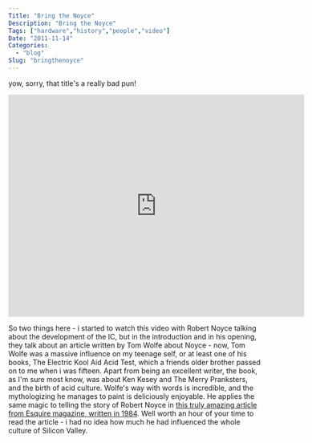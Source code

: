```yaml
---
Title: "Bring the Noyce"
Description: "Bring the Noyce"
Tags: ["hardware","history","people","video"]
Date: "2011-11-14"
Categories:
  - "blog"
Slug: "bringthenoyce"
---
```

<p>yow, sorry, that title's a really bad pun! </p><p><iframe width="590" height="443" src="http://www.youtube.com/embed/AfxUq_QrpyY?fs=1&#038;feature=oembed" frameborder="0" allowfullscreen></iframe></p><p>So two things here - i started to watch this video with Robert Noyce talking about the development of the IC, but in the introduction and in his opening, they talk about an article written by Tom Wolfe about Noyce - now, Tom Wolfe was a massive influence on my teenage self, or at least one of his books, The Electric Kool Aid Acid Test, which a friends older brother passed on to me when i was fifteen. Apart from being an excellent writer, the book, as I'm sure most know, was about Ken Kesey and The Merry Pranksters, and the birth of acid culture. Wolfe's way with words is incredible, and the mythologizing he manages to paint is deliciously enjoyable. He applies the same magic to telling the story of Robert Noyce in <a href="http://www.stanford.edu/class/e140/e140a/content/noyce.html" title="Wolfe on Noyce" target="_blank">this truly amazing article from Esquire magazine, written in 1984</a>. Well worth an hour of your time to read the article - i had no idea how much he had influenced the whole culture of Silicon Valley.</p>

